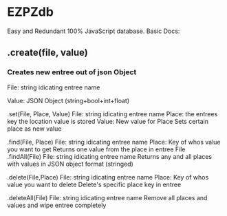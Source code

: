 # EZPZdb
Easy and Redundant 100% JavaScript database.
  Basic Docs:
 
 
  <h2>.create(file, value)</h2>
  <h3>Creates new entree out of json Object </h3>
  
File: string idicating entree name
       
Value: JSON Object (string+bool+int+float) 
 
 
  .set(File, Place, Value)
       File: string idicating entree name
       Place: the entrees key the location value is stored
       Value: New value for Place
  Sets certain place as new value
  <div />
  <div />
  .find(File, Place)
       File: string idicating entree name
       Place: Key of whos value you want to get
  Returns one value from the place in entree File
  <div />
  <div />
  .findAll(File)
       File: string idicating entree name
  Returns any and all places with values in JSON object format (stringed)
  <div />
  <div />
  
  .delete(File,Place)
       File: string idicating entree name
       Place: Key of whos value you want to delete
  Delete's specific place key in entree
  
  .deleteAll(File)
       File: string idicating entree name
  Remove all places and values and wipe entree completely
